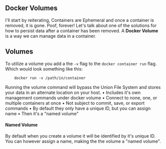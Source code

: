 ## Docker Volumes

I'll start by reiterating, Containers are Ephemeral and once a container is removed, it is gone. Poof, forever!
Let's talk about one of the solutions for how to persist data after a container has been removed. A **Docker Volume** is a way we can manage data in a container. 


## Volumes

To utilize a volume you add a the `-v` flag to the `docker container run` flag. Which would look something like this:
```ssh
    docker run -v /path/in/container
```

Running the volume command will bypass the Union File System and stores your data in an alternate location on your host. 
• Includes it's own management commands under docker volume
• Connect to none, one, or multiple containers at once
• Not subject to commit, save, or export commands
• By default they only have a unique ID, but you can assign name
• Then it's a "named volume"

#### Named Volume
By default when you create a volume it will be identified by it's unique ID. You can however assign a name, making the the volume a "named volume".